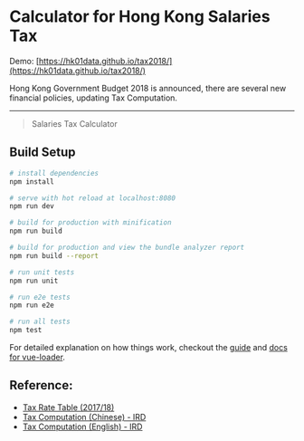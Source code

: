 # Calculator for Hong Kong Salaries Tax

Demo: [https://hk01data.github.io/tax2018/](https://hk01data.github.io/tax2018/)

Hong Kong Government Budget 2018 is announced, there are several new financial policies, updating Tax Computation.

-----

> Salaries Tax Calculator

## Build Setup

``` bash
# install dependencies
npm install

# serve with hot reload at localhost:8080
npm run dev

# build for production with minification
npm run build

# build for production and view the bundle analyzer report
npm run build --report

# run unit tests
npm run unit

# run e2e tests
npm run e2e

# run all tests
npm test
```

For detailed explanation on how things work, checkout the [guide](http://vuejs-templates.github.io/webpack/) and [docs for vue-loader](http://vuejs.github.io/vue-loader).




## Reference:
- [Tax Rate Table (2017/18)](https://www.ird.gov.hk/eng/pdf/pam61e.pdf)
- [Tax Computation (Chinese) - IRD](https://www.ird.gov.hk/chi/ese/st_comp_2017_18/cstcfrm.htm)
- [Tax Computation (English) - IRD](https://www.ird.gov.hk/eng/ese/st_comp_2017_18/stcfrm.htm)

